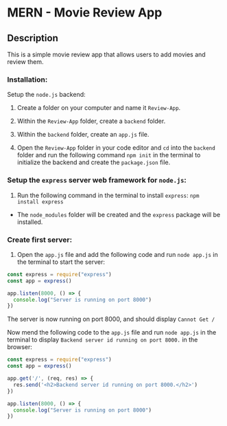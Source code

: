 # MERN - Movie Review App

## Description
This is a simple movie review app that allows users to add movies and review them.

### Installation:
Setup the ```node.js``` backend:
1. Create a folder on your computer and name it ```Review-App```.
2. Within the ```Review-App``` folder, create a ```backend``` folder.
3. Within the ```backend``` folder, create an ```app.js``` file.

4. Open the ```Review-App``` folder in your code editor and ```cd``` into the ```backend``` folder and run the following command ```npm init``` in the terminal to initialize the backend and create the ```package.json``` file.

### Setup the ```express``` server web framework for ```node.js```:

1. Run the following command in the terminal to install ```express```:
  ```npm install express```

  * The ```node_modules``` folder will be created and the ```express``` package will be installed.

  ### Create first server:

  1. Open the ```app.js``` file and add the following code and run ```node app.js``` in the terminal to start the server:
  ```javascript
const express = require("express")
const app = express()

app.listen(8000, () => {
    console.log("Server is running on port 8000")
})
  ```
The server is now running on port 8000, and should display ```Cannot Get /```

Now mend the following code to the ```app.js``` file and run ```node app.js``` in the terminal to display ```Backend server id running on port 8000.``` in the browser:
```javascript
const express = require("express")
const app = express()

app.get('/', (req, res) => {
  res.send('<h2>Backend server id running on port 8000.</h2>')
})

app.listen(8000, () => {
  console.log("Server is running on port 8000")
})
```